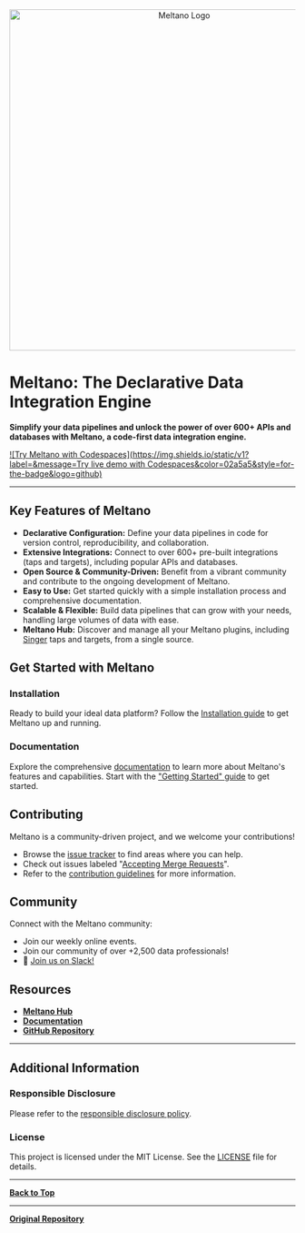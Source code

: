 <div align="center">
  <picture align="center" with="600">
    <source media="(prefers-color-scheme: dark)" srcset="https://github.com/meltano/meltano/assets/5394188/59d36ec9-2e02-45ff-98ea-8b5b1f0fb34f">
    <source media="(prefers-color-scheme: light)" srcset="https://github.com/meltano/meltano/assets/5394188/be586327-53b0-43e6-a93e-c7cc2577d9be">
  <img alt="Meltano Logo" src="https://github.com/meltano/meltano/assets/5394188/be586327-53b0-43e6-a93e-c7cc2577d9be" width="600"/>
  </picture>
</div>

# Meltano: The Declarative Data Integration Engine

**Simplify your data pipelines and unlock the power of over 600+ APIs and databases with Meltano, a code-first data integration engine.**

[![Try Meltano with Codespaces](https://img.shields.io/static/v1?label=&message=Try live demo with Codespaces&color=02a5a5&style=for-the-badge&logo=github)](https://meltano.com/demo)

---

## Key Features of Meltano

*   **Declarative Configuration:** Define your data pipelines in code for version control, reproducibility, and collaboration.
*   **Extensive Integrations:** Connect to over 600+ pre-built integrations (taps and targets), including popular APIs and databases.
*   **Open Source & Community-Driven:** Benefit from a vibrant community and contribute to the ongoing development of Meltano.
*   **Easy to Use:** Get started quickly with a simple installation process and comprehensive documentation.
*   **Scalable & Flexible:** Build data pipelines that can grow with your needs, handling large volumes of data with ease.
*   **Meltano Hub:** Discover and manage all your Meltano plugins, including [Singer](https://singer.io/) taps and targets, from a single source.

## Get Started with Meltano

### Installation

Ready to build your ideal data platform? Follow the [Installation guide](https://docs.meltano.com/getting-started/installation) to get Meltano up and running.

### Documentation

Explore the comprehensive [documentation](https://docs.meltano.com/) to learn more about Meltano's features and capabilities. Start with the ["Getting Started" guide](https://docs.meltano.com/getting-started) to get started.

## Contributing

Meltano is a community-driven project, and we welcome your contributions!

*   Browse the [issue tracker](https://github.com/meltano/meltano/issues?q=is%3Aopen+is%3Aissue) to find areas where you can help.
*   Check out issues labeled "[Accepting Merge Requests](https://github.com/meltano/meltano/issues?q=is%3Aopen+is%3Aissue+label%3A%22accepting+merge+requests%22)".
*   Refer to the [contribution guidelines](https://docs.meltano.com/contribute/) for more information.

## Community

Connect with the Meltano community:

*   Join our weekly online events.
*   Join our community of over +2,500 data professionals!
*   👋 [Join us on Slack!](https://meltano.com/slack)

## Resources

*   **[Meltano Hub](https://hub.meltano.com/)**
*   **[Documentation](https://docs.meltano.com/)**
*   **[GitHub Repository](https://github.com/meltano/meltano)**

---

## Additional Information

### Responsible Disclosure

Please refer to the [responsible disclosure policy](https://docs.meltano.com/contribute/responsible-disclosure).

### License

This project is licensed under the MIT License.  See the [LICENSE](https://github.com/meltano/meltano/blob/main/LICENSE) file for details.

---

**[Back to Top](#)**

---

**[Original Repository](https://github.com/meltano/meltano)**
